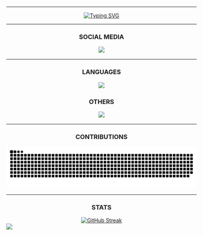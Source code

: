 <hr>

<div align="center">
<a href="https://git.io/typing-svg"><img src="https://readme-typing-svg.demolab.com?font=Fira+Code&size=35&duration=4000&pause=1000&color=F70000&center=true&random=false&width=1300&lines=Hello+Guys!!!;I'm+Jason+Fernando;Informatics+Engineering+in+Bandung+Institute+of+Technology" alt="Typing SVG" /></a>
</div>

<hr>

<div align="center">
  <h3>SOCIAL MEDIA</h3>
  <a href="https://skillicons.dev">
    <img src="https://skillicons.dev/icons?i=instagram,discord,github,linkedin">
  </a>
</div>

<hr>

<div align="center">
  <h3>LANGUAGES</h3>
  <a href="https://skillicons.dev">
    <img src="https://skillicons.dev/icons?i=c,py,java,css,html,js">
  </a>
  <h3>OTHERS</h3>
  <a href="https://skillicons.dev">
    <img src="https://skillicons.dev/icons?i=arduino,blender,git,mysql,ps,vscode">
  </a>
</div>

<hr>

<div align="center">
  <h3>CONTRIBUTIONS</h3>
<picture>
  <source media="(prefers-color-scheme: dark)" srcset="https://raw.githubusercontent.com/JasonFernandoo/JasonFernandoo/output/github-contribution-grid-snake-dark.svg">
  <source media="(prefers-color-scheme: light)" srcset="https://raw.githubusercontent.com/JasonFernandoo/JasonFernandoo/output/github-contribution-grid-snake.svg">
  <img alt="github contribution grid snake animation" src="https://raw.githubusercontent.com/JasonFernandoo/JasonFernandoo/output/github-contribution-grid-snake.svg">
</picture>
</div>

<hr>

<div align="center">
  <h3>STATS</h3>
  <a href="https://git.io/streak-stats"><img src="https://streak-stats.demolab.com?user=jasonFernandoo&theme=gotham&date_format=M%20j%5B%2C%20Y%5D&mode=weekly" alt="GitHub Streak"></a>
</div>
<div align="center>
 <a href="https://github.com/jasonFernandoo/convoychat">
  <img height=200 src="https://github-readme-stats.vercel.app/api/top-langs?username=jasonFernandoo&layout=compact&position=relative
    &langs_count=8&card_width=320&theme=gotham"></a>
</div>


